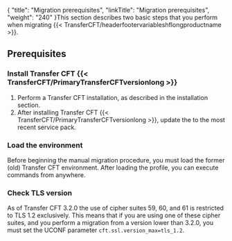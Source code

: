 {
    "title": "Migration prerequisites",
    "linkTitle": "Migration prerequisites",
    "weight": "240"
}This section describes two basic steps that you perform when migrating {{< TransferCFT/headerfootervariableshflongproductname  >}}.

Prerequisites
-------------

### Install Transfer CFT {{< TransferCFT/PrimaryTransferCFTversionlong  >}}

1. Perform a Transfer CFT installation, as described in the installation section.
1. After installing Transfer CFT {{< TransferCFT/PrimaryTransferCFTversionlong  >}}, update the to the most recent service pack.

### Load the environment

Before beginning the manual migration procedure, you must load the former (old) Transfer CFT environment. After loading the profile, you can execute commands from anywhere.

### Check TLS version

As of Transfer CFT 3.2.0 the use of cipher suites 59, 60, and 61 is restricted to TLS 1.2 exclusively. This means that if you are using one of these cipher suites, and you perform a migration from a version lower than 3.2.0, you must set the UCONF parameter `cft.ssl.version_max=tls_1.2`.

